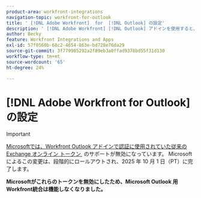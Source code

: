 ```yaml
---
product-area: workfront-integrations
navigation-topic: workfront-for-outlook
title: ' [!DNL Adobe Workfront]  for  [!DNL Outlook] の設定'
description: ' [!DNL Adobe Workfront] [!DNL Outlook] アドインを使用すると、主要なタスク [!DNL Workfront] を Outlook から直接実行できます。'
author: Becky
feature: Workfront Integrations and Apps
exl-id: 57f0560b-68c2-4654-863e-bd728e76da29
source-git-commit: 3f779985292a2f89eb3a0ffad9378bd55f31d130
workflow-type: tm+mt
source-wordcount: '65'
ht-degree: 24%

---
```


# [!DNL Adobe Workfront for Outlook] の設定 

<!-- Audited: 12/2023 -->

>[!IMPORTANT]
>
>[Microsoftでは、Workfront Outlook アドインで認証に使用されていた従来の Exchange オンライン トークン &#x200B;](https://learn.microsoft.com/en-us/office/dev/add-ins/outlook/faq-nested-app-auth-outlook-legacy-tokens) のサポートが無効になっています。 Microsoftによるこの変更は、段階的にロールアウトされ、2025 年 10 月 1 日（PT）に完了します。
>
>**Microsoftがこれらのトークンを無効にしたため、Microsoft Outlook 用Workfront統合は機能しなくなりました。**

